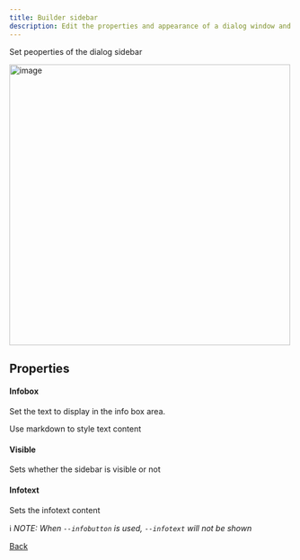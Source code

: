 ```yaml
---
title: Builder sidebar
description: Edit the properties and appearance of a dialog window and output the results as a json config
---
```


Set peoperties of the dialog sidebar

<img width="500" alt="image" src="/builder/builder_sidebar.png" />

## Properties

#### Infobox

Set the text to display in the info box area.

Use markdown to style text content

#### Visible

Sets whether the sidebar is visible or not

#### Infotext

Sets the infotext content

ℹ️ _NOTE: When `--infobutton` is used, `--infotext` will not be shown_ 


[Back](/builder/builder/)